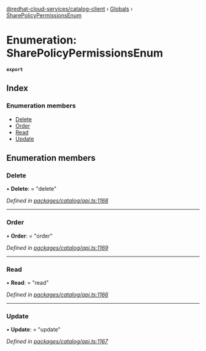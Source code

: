 [@redhat-cloud-services/catalog-client](../README.md) › [Globals](../globals.md) › [SharePolicyPermissionsEnum](sharepolicypermissionsenum.md)

# Enumeration: SharePolicyPermissionsEnum

**`export`** 

## Index

### Enumeration members

* [Delete](sharepolicypermissionsenum.md#delete)
* [Order](sharepolicypermissionsenum.md#order)
* [Read](sharepolicypermissionsenum.md#read)
* [Update](sharepolicypermissionsenum.md#update)

## Enumeration members

###  Delete

• **Delete**: = "delete"

*Defined in [packages/catalog/api.ts:1168](https://github.com/RedHatInsights/javascript-clients/blob/master/packages/catalog/api.ts#L1168)*

___

###  Order

• **Order**: = "order"

*Defined in [packages/catalog/api.ts:1169](https://github.com/RedHatInsights/javascript-clients/blob/master/packages/catalog/api.ts#L1169)*

___

###  Read

• **Read**: = "read"

*Defined in [packages/catalog/api.ts:1166](https://github.com/RedHatInsights/javascript-clients/blob/master/packages/catalog/api.ts#L1166)*

___

###  Update

• **Update**: = "update"

*Defined in [packages/catalog/api.ts:1167](https://github.com/RedHatInsights/javascript-clients/blob/master/packages/catalog/api.ts#L1167)*
